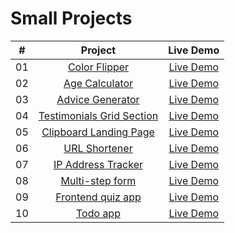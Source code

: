 # Small Projects

|  #  |                                                    Project                                                    |                       Live Demo                        |
| :-: | :-----------------------------------------------------------------------------------------------------------: | :----------------------------------------------------: |
| 01  |             [Color Flipper](https://github.com/mamatsa/small-projects/tree/main/01-color-fipper)              |  [Live Demo](https://small-projects-wwk7.vercel.app/)  |
| 02  |            [Age Calculator](https://github.com/mamatsa/small-projects/tree/main/02-age-calculator)            | [Live Demo](https://small-projects-eight.vercel.app/)  |
| 03  |          [Advice Generator](https://github.com/mamatsa/small-projects/tree/main/03-advice-generator)          |  [Live Demo](https://small-projects-psi.vercel.app/)   |
| 04  | [Testimonials Grid Section](https://github.com/mamatsa/small-projects/tree/main/04-testimonials-grid-section) |  [Live Demo](https://small-projects-five.vercel.app/)  |
| 05  |    [Clipboard Landing Page](https://github.com/mamatsa/small-projects/tree/main/05-clipboard-landing-page)    |  [Live Demo](https://small-projects-beta.vercel.app/)  |
| 06  |             [URL Shortener](https://github.com/mamatsa/small-projects/tree/main/06-url-shortener)             |   [Live Demo](https://06-url-shortener.vercel.app/)    |
| 07  |        [IP Address Tracker](https://github.com/mamatsa/small-projects/tree/main/07-ip-address-tracker)        | [Live Demo](https://07-ip-address-tracker.vercel.app/) |
| 08  |           [Multi-step form](https://github.com/mamatsa/small-projects/tree/main/08-multi-step-form)           |  [Live Demo](https://08-multi-step-form.vercel.app/)   |
| 09  |         [Frontend quiz app](https://github.com/mamatsa/small-projects/tree/main/09-frontend-quiz-app)         | [Live Demo](https://09-frontend-quiz-app.vercel.app/)  |
| 10  |              [Todo app](https://github.com/mamatsa/small-projects/tree/10-todo-app/10-todo-app)               |      [Live Demo](https://10-todo-app.vercel.app/)      |
